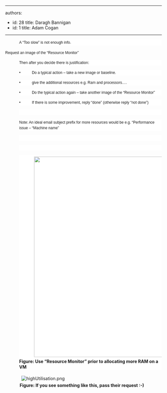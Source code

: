 

---
authors:
  - id: 28
    title: Daragh Bannigan
  - id: 1
    title: Adam Cogan
---




<span class='intro'> <p class="MsoNormal" style="margin-left&#58;33.75pt;line-height&#58;13.5pt;background-image&#58;initial;background-attachment&#58;initial;background-color&#58;white;"><span style="font-size&#58;9pt;font-family&#58;verdana, sans-serif;">A “Too
slow” is not enough info.</span>​​​</p> </span>

​<span style="font-family&#58;verdana, sans-serif;font-size&#58;9pt;background-color&#58;white;line-height&#58;13.5pt;">Request
an image of the “Resource Monitor”</span>

<p class="MsoNormal" style="margin-left&#58;33.75pt;line-height&#58;13.5pt;background-image&#58;initial;background-attachment&#58;initial;background-color&#58;white;"><span style="font-size&#58;9pt;font-family&#58;verdana, sans-serif;">Then
after you decide there is justification&#58;</span></p>

<p class="MsoNormal" style="margin-left&#58;33.75pt;line-height&#58;13.5pt;background-image&#58;initial;background-attachment&#58;initial;background-color&#58;white;"><span style="font-size&#58;9pt;font-family&#58;verdana, sans-serif;">•&#160;&#160;&#160;&#160;&#160;&#160;&#160;&#160;&#160;&#160; Do a typical action – take a new
image or baseline.</span></p>

<p class="MsoNormal" style="margin-left&#58;33.75pt;line-height&#58;13.5pt;background-image&#58;initial;background-attachment&#58;initial;background-color&#58;white;"><span style="font-size&#58;9pt;font-family&#58;verdana, sans-serif;">•&#160;&#160;&#160;&#160;&#160;&#160;&#160;&#160;&#160;&#160; give the ​​additional resources e.g. Ram
and processors….</span></p>

<p class="MsoNormal" style="margin-left&#58;33.75pt;line-height&#58;13.5pt;background-image&#58;initial;background-attachment&#58;initial;background-color&#58;white;"><span style="font-size&#58;9pt;font-family&#58;verdana, sans-serif;">•&#160;&#160;&#160;&#160;&#160;&#160;&#160;&#160;&#160;&#160; Do the typical action again – take
another image of the “Resource Monitor”</span></p>

<p class="MsoNormal" style="margin-left&#58;33.75pt;line-height&#58;13.5pt;background-image&#58;initial;background-attachment&#58;initial;background-color&#58;white;"><span style="font-size&#58;9pt;font-family&#58;verdana, sans-serif;">•&#160;&#160;&#160;&#160;&#160;&#160;&#160;&#160;&#160;&#160; If there is some improvement, reply
“done” (otherwise reply “not done”)</span></p>

<p class="MsoNormal" style="margin-left&#58;33.75pt;line-height&#58;13.5pt;background-image&#58;initial;background-attachment&#58;initial;background-color&#58;white;"><span style="font-size&#58;9pt;font-family&#58;verdana, sans-serif;">&#160;</span></p>

<p class="MsoNormal" style="margin-left&#58;33.75pt;line-height&#58;13.5pt;background-image&#58;initial;background-attachment&#58;initial;background-color&#58;white;text-align&#58;left;"><span style="font-size&#58;9pt;font-family&#58;verdana, sans-serif;">Note&#58;
An ideal email subject prefix for more resources would be e.g. “Performance issue
– “Machine name”</span></p>
<p class="MsoNormal" style="margin-left&#58;33.75pt;line-height&#58;13.5pt;background-image&#58;initial;background-attachment&#58;initial;background-color&#58;white;text-align&#58;left;"><span style="font-size&#58;9pt;font-family&#58;verdana, sans-serif;"><br></span></p>
<p class="MsoNormal" style="margin-left&#58;33.75pt;line-height&#58;13.5pt;background-image&#58;initial;background-attachment&#58;initial;background-color&#58;white;text-align&#58;left;"><span style="font-size&#58;9pt;font-family&#58;verdana, sans-serif;"><br></span></p>
<p class="MsoNormal" style="margin-left&#58;33.75pt;line-height&#58;13.5pt;background-image&#58;initial;background-attachment&#58;initial;background-color&#58;white;text-align&#58;left;"><span style="text-indent&#58;36pt;"><strong><img src="/ITAndNetworking/RulesToBetterWindowsServers/PublishingImages/resource_monitor.png" alt="" style="margin-top&#58;5px;margin-bottom&#58;5px;height&#58;645px;width&#58;830px;margin-left&#58;0px;margin-right&#58;0px;" /><br>Figure&#58; Use “Resource Monitor”
prior to allocating</strong></span><span style="text-indent&#58;36pt;"><strong> more RAM on a VM</strong></span></p>

<p class="MsoNormal">&#160; &#160; &#160; &#160; &#160; &#160;&#160;<img src="/ITAndNetworking/RulesToBetterWindowsServers/PublishingImages/highUtilisation.png" alt="highUtilisation.png" style="margin-top&#58;5px;margin-right&#58;5px;margin-bottom&#58;5px;margin-left&#58;5px;" /><br><strong style="text-indent&#58;36pt;">&#160; &#160; &#160; &#160; &#160; &#160; &#160;&#160;Figure&#58; If you see something like
this, pass their request &#58;-)</strong></p>


